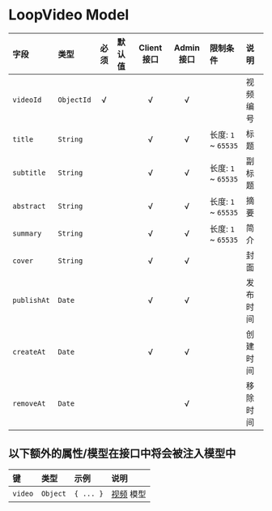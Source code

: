 # LoopVideo Model

字段        | 类型       | 必须 | 默认值   | Client 接口 | Admin 接口 | 限制条件             | 说明
:---------- | :--------- | :--: | :------- | :---------: | :--------: | :------------------- | :----
`videoId`   | `ObjectId` | √    |          | √           | √          |                      | 视频编号
`title`     | `String`   |      |          | √           | √          | 长度: `1` ~ `65535`  | 标题
`subtitle`  | `String`   |      |          | √           | √          | 长度: `1` ~ `65535`  | 副标题
`abstract`  | `String`   |      |          | √           | √          | 长度: `1` ~ `65535`  | 摘要
`summary`   | `String`   |      |          | √           | √          | 长度: `1` ~ `65535`  | 简介
`cover`     | `String`   |      |          | √           | √          |                      | 封面
`publishAt` | `Date`     |      |          | √           | √          |                      | 发布时间
`createAt`  | `Date`     |      |          | √           | √          |                      | 创建时间
`removeAt`  | `Date`     |      |          |             | √          |                      | 移除时间

## 以下额外的属性/模型在接口中将会被注入模型中

键      | 类型     | 示例      | 说明
:------ | :------- | :-------- | :----------------------
`video` | `Object` | `{ ... }` | [视频][VideoModel] 模型

[VideoModel]: ./video.md
